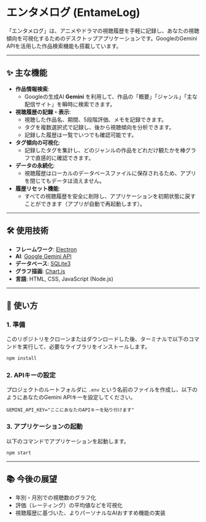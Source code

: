 # エンタメログ (EntameLog)


「エンタメログ」は、アニメやドラマの視聴履歴を手軽に記録し、あなたの視聴傾向を可視化するためのデスクトップアプリケーションです。GoogleのGemini APIを活用した作品検索機能も搭載しています。

---
## ✨ 主な機能

* **作品情報検索**:
    * Googleの生成AI **Gemini** を利用して、作品の「概要」「ジャンル」「主な配信サイト」を瞬時に検索できます。
* **視聴履歴の記録・表示**:
    * 視聴した作品名、期間、5段階評価、メモを記録できます。
    * タグを複数選択式で記録し、後から視聴傾向を分析できます。
    * 記録した履歴は一覧でいつでも確認可能です。
* **タグ傾向の可視化**:
    * 記録したタグを集計し、どのジャンルの作品をどれだけ観たかを棒グラフで直感的に確認できます。
* **データの永続化**:
    * 視聴履歴はローカルのデータベースファイルに保存されるため、アプリを閉じてもデータは消えません。
* **履歴リセット機能**:
    * すべての視聴履歴を安全に削除し、アプリケーションを初期状態に戻すことができます（アプリが自動で再起動します）。

---
## 🛠️ 使用技術

* **フレームワーク**: [Electron](https://www.electronjs.org/)
* **AI**: [Google Gemini API](https://ai.google.dev/)
* **データベース**: [SQLite3](https://www.sqlite.org/index.html)
* **グラフ描画**: [Chart.js](https://www.chartjs.org/)
* **言語**: HTML, CSS, JavaScript (Node.js)

---
## 🚀 使い方

### 1. 準備
このリポジトリをクローンまたはダウンロードした後、ターミナルで以下のコマンドを実行して、必要なライブラリをインストールします。
```bash
npm install
```

### 2. APIキーの設定
プロジェクトのルートフォルダに `.env` という名前のファイルを作成し、以下のようにあなたのGemini APIキーを設定してください。

```
GEMINI_API_KEY="ここにあなたのAPIキーを貼り付けます"
```

### 3. アプリケーションの起動
以下のコマンドでアプリケーションを起動します。

```bash
npm start
```

---
## 📚 今後の展望
* 年別・月別での視聴数のグラフ化
* 評価（レーティング）の平均値などを可視化
* 視聴履歴に基づいた、よりパーソナルなAIおすすめ機能の実装

